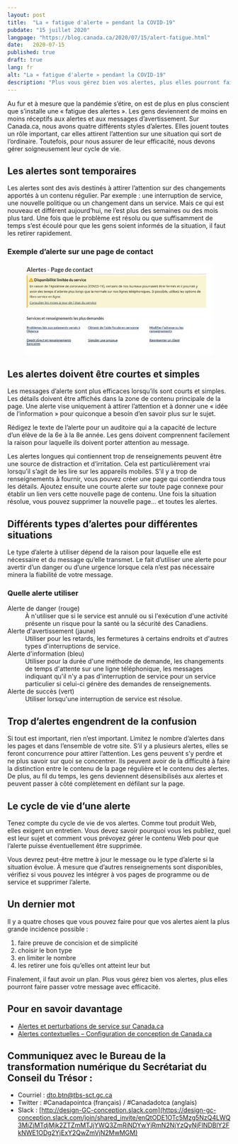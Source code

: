 ```yaml
---
layout: post
title:  "La « fatigue d'alerte » pendant la COVID-19"
pubdate: "15 juillet 2020"
langpage: "https://blog.canada.ca/2020/07/15/alert-fatigue.html"
date:   2020-07-15
published: true
draft: true
lang: fr
alt: "La « fatigue d'alerte » pendant la COVID-19"
description: "Plus vous gérez bien vos alertes, plus elles pourront faire passer votre message avec efficacité."
---
```

Au fur et à mesure que la pandémie s’étire, on est de plus en plus conscient que s’installe une « fatigue des alertes ». Les gens deviennent de moins en moins réceptifs aux alertes et aux messages d’avertissement. Sur Canada.ca, nous avons quatre différents styles d’alertes. Elles jouent toutes un rôle important, car elles attirent l’attention sur une situation qui sort de l’ordinaire. Toutefois, pour nous assurer de leur efficacité, nous devons gérer soigneusement leur cycle de vie. 

## Les alertes sont temporaires

Les alertes sont des avis destinés à attirer l’attention sur des changements apportés à un contenu régulier. Par exemple : une interruption de service, une nouvelle politique ou un changement dans un service. Mais ce qui est nouveau et différent aujourd’hui, ne l’est plus des semaines ou des mois plus tard. Une fois que le problème est résolu ou que suffisamment de temps s’est écoulé pour que les gens soient informés de la situation, il faut les retirer rapidement. 

### Exemple d’alerte sur une page de contact

<figure>
<img class="img-responsive border" alt=" Heat map from an eye tracking study that shows how the eyes moved across and then down the page in a basic F pattern"
 src="/images/Alertes.JPG" width="500">
</figure>

## Les alertes doivent être courtes et simples

Les messages d’alerte sont plus efficaces lorsqu’ils sont courts et simples.  Les détails doivent être affichés dans la zone de contenu principale de la page. Une alerte vise uniquement à attirer l’attention et à donner une « idée de l’information » pour quiconque a besoin d’en savoir plus sur le sujet. 

Rédigez le texte de l’alerte pour un auditoire qui a la capacité de lecture d’un élève de la 6e à la 8e année. Les gens doivent comprennent facilement la raison pour laquelle ils doivent porter attention au message.

Les alertes longues qui contiennent trop de renseignements peuvent être une source de distraction et d’irritation. Cela est particulièrement vrai lorsqu’il s’agit de les lire sur les appareils mobiles. S’il y a trop de renseignements à fournir, vous pouvez créer une page qui contiendra tous les détails. Ajoutez ensuite une courte alerte sur toute page connexe pour établir un lien vers cette nouvelle page de contenu. Une fois la situation résolue, vous pouvez supprimer la nouvelle page... et toutes les alertes.

## Différents types d’alertes pour différentes situations

Le type d’alerte à utiliser dépend de la raison pour laquelle elle est nécessaire et du message qu’elle transmet. Le fait d’utiliser une alerte pour avertir d’un danger ou d’une urgence lorsque cela n’est pas nécessaire minera la fiabilité de votre message.

<section>
		<h3>Quelle alerte utiliser</h3>
		<dl class="dl-horizontal">
				<dt>Alerte de danger (rouge)</dt>
				<dd>À n'utiliser que si le service est annulé ou si l'exécution d'une activité présente un risque pour la santé ou la sécurité des Canadiens.</dd>
				<dt>Alerte d'avertissement (jaune)</dt>
				<dd>Utiliser pour les retards, les fermetures à certains endroits et d'autres types d'interruptions de service.</dd>
				<dt>Alerte d'information (bleu)</dt>
				<dd>Utiliser pour la durée d'une méthode de demande, les changements de temps d'attente sur une ligne téléphonique, les messages indiquant qu'il n'y a pas d'interruption de service pour un service particulier si celui-ci génère des demandes de renseignements.</dd>
				<dt>Alerte de succès (vert)</dt>
				<dd>Utiliser lorsqu'une interruption de service est résolue.
</dd>
		</dl>
</section>

## Trop d’alertes engendrent de la confusion

Si tout est important, rien n’est important. Limitez le nombre d’alertes dans les pages et dans l’ensemble de votre site. S’il y a plusieurs alertes, elles se feront concurrence pour attirer l’attention. Les gens peuvent s’y perdre et ne plus savoir sur quoi se concentrer. Ils peuvent avoir de la difficulté à faire la distinction entre le contenu de la page régulière et le contenu des alertes. De plus, au fil du temps, les gens deviennent désensibilisés aux alertes et peuvent passer à côté complètement en défilant sur la page. 

## Le cycle de vie d’une alerte

Tenez compte du cycle de vie de vos alertes. Comme tout produit Web, elles exigent un entretien. Vous devez savoir pourquoi vous les publiez, quel est leur sujet et comment vous prévoyez gérer le contenu Web pour que l’alerte puisse éventuellement être supprimée.  

Vous devrez peut-être mettre à jour le message ou le type d’alerte si la situation évolue. À mesure que d’autres renseignements sont disponibles, vérifiez si vous pouvez les intégrer à vos pages de programme ou de service et supprimer l’alerte. 

## Un dernier mot

Il y a quatre choses que vous pouvez faire pour que vos alertes aient la plus grande incidence possible :
1. faire preuve de concision et de simplicité
2. choisir le bon type
3. en limiter le nombre
4. les retirer une fois qu’elles ont atteint leur but

Finalement, il faut avoir un plan. Plus vous gérez bien vos alertes, plus elles pourront faire passer votre message avec efficacité. 

## Pour en savoir davantage
* [Alertes et perturbations de service sur Canada.ca](https://conception.canada.ca/crise/alertes.html)
* [Alertes contextuelles – Configuration de conception de Canada.ca](https://conception.canada.ca/configurations-conception-communes/alertes-contextuelles.html)

## Communiquez avec le Bureau de la transformation numérique du Secrétariat du Conseil du Trésor :
* Courriel : [dto.btn@tbs-sct.gc.ca](mailto:dto.btn@tbs-sct.gc.ca)
* Twitter :  #Canadapointca (français) / #Canadadotca (anglais)
* Slack : [http://design-GC-conception.slack.com](https://design-gc-conception.slack.com/join/shared_invite/enQtODE1OTc5Mzg5NzQ4LWQ3MjZjMTdjMjk2ZTZmMTJjYWQ3ZmRiNDYwYjRmN2NjYzQyNjFlNDBlY2FkNWE1ODg2YjExY2QwZmVjN2MwMGM)

